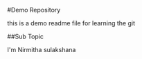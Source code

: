 #Demo Repository

this is a demo readme file for learning the git 

##Sub Topic

I'm Nirmitha sulakshana